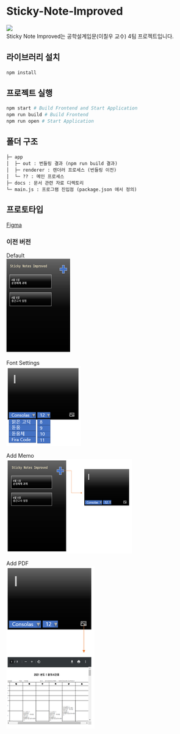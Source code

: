 # Sticky-Note-Improved
[![](https://img.shields.io/badge/code_style-standard-brightgreen.svg)](https://standardjs.com)  
Sticky Note Improved는 공학설계입문(이칠우 교수) 4팀 프로젝트입니다.

## 라이브러리 설치
```bash
npm install
```

## 프로젝트 실행
```bash
npm start # Build Frontend and Start Application
npm run build # Build Frontend
npm run open # Start Application
```

## 폴더 구조
```
├─ app
│  ├─ out : 번들링 결과 (npm run build 결과)
│  ├─ renderer : 렌더러 프로세스 (번들링 이전)
│  └─ ?? : 메인 프로세스
├─ docs : 문서 관련 자료 디렉토리
└─ main.js : 프로그램 진입점 (package.json 에서 정의)
```

## 프로토타입
[Figma](https://www.figma.com/proto/5ZyfEqvnN36g2hPs7rle0u/Advanced-Sticky-Note?node-id=1%3A2&scaling=min-zoom&page-id=0%3A1)

### 이전 버전
Default  
![default](./docs/assets/README.md/default.png)  

Font Settings  
![font](./docs/assets/README.md/font.png)  

Add Memo   
![add-memo](./docs/assets/README.md/add-memo.png)  

Add PDF  
![add-pdf](./docs/assets/README.md/add-pdf.png)  